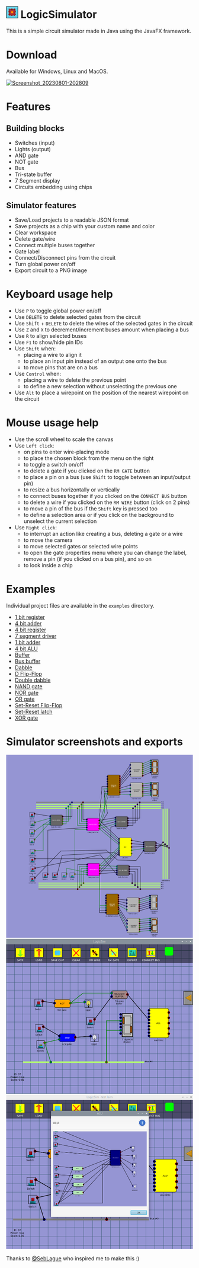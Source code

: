 # ![icon](icon.png) LogicSimulator
This is a simple circuit simulator made in Java using the JavaFX framework.

# Download
Available for Windows, Linux and MacOS.  

[![Screenshot_20230801-202809](https://github.com/OrangoMango/LogicSimulator/assets/61402409/6ad3fe71-0436-404d-b642-3cef2cb989af)](https://orangomango.itch.io/logicsimulator)

# Features
## Building blocks
* Switches (input)
* Lights (output)
* AND gate
* NOT gate
* Bus
* Tri-state buffer
* 7 Segment display
* Circuits embedding using chips
## Simulator features
* Save/Load projects to a readable JSON format
* Save projects as a chip with your custom name and color
* Clear workspace
* Delete gate/wire
* Connect multiple buses together
* Gate label
* Connect/Disconnect pins from the circuit
* Turn global power on/off
* Export circuit to a PNG image

# Keyboard usage help
* Use `P` to toggle global power on/off
* Use `DELETE` to delete selected gates from the circuit
* Use `Shift` + `DELETE` to delete the wires of the selected gates in the circuit
* Use `Z` and `X` to decrement/increment buses amount when placing a bus
* Use `R` to align selected buses
* Use `F1` to show/hide pin IDs
* Use `Shift` when:
	* placing a wire to align it
	* to place an input pin instead of an output one onto the bus
	* to move pins that are on a bus
* Use `Control` when:
	* placing a wire to delete the previous point
	* to define a new selection without unselecting the previous one
* Use `Alt` to place a wirepoint on the position of the nearest wirepoint on the circuit

# Mouse usage help
* Use the scroll wheel to scale the canvas
* Use `Left click`:
	* on pins to enter wire-placing mode
	* to place the chosen block from the menu on the right
	* to toggle a switch on/off
	* to delete a gate if you clicked on the `RM GATE` button
	* to place a pin on a bus (use `Shift` to toggle between an input/output pin)
	* to resize a bus horizontally or vertically
	* to connect buses together if you clicked on the `CONNECT BUS` button
	* to delete a wire if you clicked on the `RM WIRE` button (click on 2 pins)
	* to move a pin of the bus if the `Shift` key is pressed too
	* to define a selection area or if you click on the background to unselect the current selection
* Use `Right click`:
	* to interrupt an action like creating a bus, deleting a gate or a wire
	* to move the camera
	* to move selected gates or selected wire points
	* to open the gate properties menu where you can change the label, remove a pin (if you clicked on a bus pin), and so on
	* to look inside a chip

# Examples
Individual project files are available in the `examples` directory.
* [1 bit register](https://github.com/OrangoMango/LogicSimulator/raw/main/examples/1bitRegister.png)
* [4 bit adder](https://github.com/OrangoMango/LogicSimulator/raw/main/examples/4bAdder.png)
* [4 bit register](https://github.com/OrangoMango/LogicSimulator/raw/main/examples/4bRegister.png)
* [7 segment driver](https://github.com/OrangoMango/LogicSimulator/raw/main/examples/7sDriver.png)
* [1 bit adder](https://github.com/OrangoMango/LogicSimulator/raw/main/examples/adder.png)
* [4 bit ALU](https://github.com/OrangoMango/LogicSimulator/raw/main/examples/alu.png)
* [Buffer](https://github.com/OrangoMango/LogicSimulator/raw/main/examples/buffer.png)
* [Bus buffer](https://github.com/OrangoMango/LogicSimulator/raw/main/examples/busBuffer.png)
* [Dabble](https://github.com/OrangoMango/LogicSimulator/raw/main/examples/dabble.png)
* [D Flip-Flop](https://github.com/OrangoMango/LogicSimulator/raw/main/examples/dFlipFlop.png)
* [Double dabble](https://github.com/OrangoMango/LogicSimulator/raw/main/examples/doubleDabble.png)
* [NAND gate](https://github.com/OrangoMango/LogicSimulator/raw/main/examples/nand.png)
* [NOR gate](https://github.com/OrangoMango/LogicSimulator/raw/main/examples/nor.png)
* [OR gate](https://github.com/OrangoMango/LogicSimulator/raw/main/examples/or.png)
* [Set-Reset Flip-Flop](https://github.com/OrangoMango/LogicSimulator/raw/main/examples/srFlipFlop.png)
* [Set-Reset latch](https://github.com/OrangoMango/LogicSimulator/raw/main/examples/srLatch.png)
* [XOR gate](https://github.com/OrangoMango/LogicSimulator/raw/main/examples/xor.png)

# Simulator screenshots and exports
![export](example.png)  
![sc1](sc1.png)  
![sc2](sc2.png)  

Thanks to [@SebLague](https://github.com/SebLague) who inspired me to make this :)
